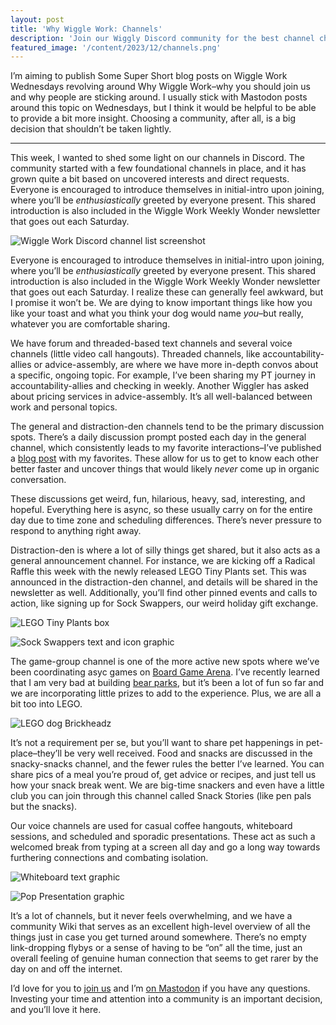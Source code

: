 ```yaml
---
layout: post
title: 'Why Wiggle Work: Channels'
description: 'Join our Wiggly Discord community for the best channel chatter.'
featured_image: '/content/2023/12/channels.png'
---
```

I’m aiming to publish Some Super Short blog posts on Wiggle Work Wednesdays revolving around Why Wiggle Work–why you should join us and why people are sticking around. I usually stick with Mastodon posts around this topic on Wednesdays, but I think it would be helpful to be able to provide a bit more insight. Choosing a community, after all, is a big decision that shouldn’t be taken lightly.  

<hr />

This week, I wanted to shed some light on our channels in Discord. The community started with a few foundational channels in place, and it has grown quite a bit based on uncovered interests and direct requests. Everyone is encouraged to introduce themselves in initial-intro upon joining, where you’ll be *enthusiastically* greeted by everyone present. This shared introduction is also included in the Wiggle Work Weekly Wonder newsletter that goes out each Saturday.   

![Wiggle Work Discord channel list screenshot](/content/2023/12/channels.png)

Everyone is encouraged to introduce themselves in initial-intro upon joining, where you’ll be *enthusiastically* greeted by everyone present. This shared introduction is also included in the Wiggle Work Weekly Wonder newsletter that goes out each Saturday. I realize these can generally feel awkward, but I promise it won’t be. We are dying to know important things like how you like your toast and what you think your dog would name *you*–but really, whatever you are comfortable sharing.     

We have forum and threaded-based text channels and several voice channels (little video call hangouts). Threaded channels, like accountability-allies or advice-assembly, are where we have more in-depth convos about a specific, ongoing topic. For example, I’ve been sharing my PT journey in accountability-allies and checking in weekly. Another Wiggler has asked about pricing services in advice-assembly. It’s all well-balanced between work and personal topics.   

The general and distraction-den channels tend to be the primary discussion spots. There’s a daily discussion prompt posted each day in the general channel, which consistently leads to my favorite interactions–I’ve published a [blog post](https://jonitrythall.com/daily-discussion-prompts-wiggle-work-way) with my favorites. These allow for us to get to know each other better faster and uncover things that would likely *never* come up in organic conversation. 

These discussions get weird, fun, hilarious, heavy, sad, interesting, and hopeful. Everything here is async, so these usually carry on for the entire day due to time zone and scheduling differences. There’s never pressure to respond to anything right away.  

Distraction-den is where a lot of silly things get shared, but it also acts as a general announcement channel. For instance, we are kicking off a Radical Raffle this week with the newly released LEGO Tiny Plants set. This was announced in the distraction-den channel, and details will be shared in the newsletter as well. Additionally, you’ll find other pinned events and calls to action, like signing up for Sock Swappers, our weird holiday gift exchange.  

![LEGO Tiny Plants box](/content/2023/12/raffle.jpg)

![Sock Swappers text and icon graphic](/content/2023/12/socks.png)

The game-group channel is one of the more active new spots where we’ve been coordinating asyc games on [Board Game Arena](https://boardgamearena.com). I’ve recently learned that I am very bad at building [bear parks](https://en.boardgamearena.com/gamepanel?game=barenpark), but it’s been a lot of fun so far and we are incorporating little prizes to add to the experience. Plus, we are all a bit too into LEGO. 

![LEGO dog Brickheadz](/content/2023/12/game-puppy.JPG)

It’s not a requirement per se, but you’ll want to share pet happenings in pet-place–they’ll be very well received. Food and snacks are discussed in the snacky-snacks channel, and the fewer rules the better I’ve learned. You can share pics of a meal you’re proud of, get advice or recipes, and just tell us how your snack break went. We are big-time snackers and even have a little club you can join through this channel called Snack Stories (like pen pals but the snacks). 

Our voice channels are used for casual coffee hangouts, whiteboard sessions, and scheduled and sporadic presentations. These act as such a welcomed break from typing at a screen all day and go a long way towards furthering connections and combating isolation. 

![Whiteboard text graphic](/content/2023/12/whiteboard.png)

![Pop Presentation graphic](/content/2023/12/pop.png)

It’s a lot of channels, but it never feels overwhelming, and we have a community Wiki that serves as an excellent high-level overview of all the things just in case you get turned around somewhere. There’s no empty link-dropping flybys or a sense of having to be “on” all the time, just an overall feeling of genuine human connection that seems to get rarer by the day on and off the internet. 

I’d love for you to [join us](https://wiggle.work) and I’m [on Mastodon](https://mastodon.yupgup.com/@joni) if you have any questions. Investing your time and attention into a community is an important decision, and you’ll love it here. 